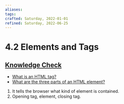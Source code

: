 ```yaml
---
aliases:
tags:
crafted: Saturday, 2022-01-01
refined: Saturday, 2022-06-25
---
```


# 4.2 Elements and Tags

## [Knowledge Check](https://www.theodinproject.com/paths/foundations/courses/foundations/lessons/elements-and-tags#knowledge-check)

- [What is an HTML tag?](https://www.theodinproject.com/paths/foundations/courses/foundations/lessons/elements-and-tags#elements-and-tags)
- [What are the three parts of an HTML element?](https://www.theodinproject.com/paths/foundations/courses/foundations/lessons/elements-and-tags#elements-and-tags)

1. It tells the browser what kind of element is contained.
2. Opening tag, element, closing tag.
